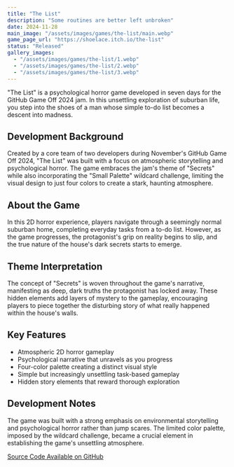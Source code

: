 ```yaml
---
title: "The List"
description: "Some routines are better left unbroken"
date: 2024-11-28
main_image: "/assets/images/games/the-list/main.webp"
game_page_url: "https://shoelace.itch.io/the-list"
status: "Released"
gallery_images:
  - "/assets/images/games/the-list/1.webp"
  - "/assets/images/games/the-list/2.webp"
  - "/assets/images/games/the-list/3.webp"
---
```


"The List" is a psychological horror game developed in seven days for the GitHub Game Off 2024 jam. In this unsettling
exploration of suburban life, you step into the shoes of a man whose simple to-do list becomes a descent into madness.

## Development Background

Created by a core team of two developers during November's GitHub Game Off 2024, "The List" was built with a focus on
atmospheric storytelling and psychological horror. The game embraces the jam's theme of "Secrets" while also
incorporating the "Small Palette" wildcard challenge, limiting the visual design to just four colors to create a stark,
haunting atmosphere.

## About the Game

In this 2D horror experience, players navigate through a seemingly normal suburban home, completing everyday tasks from
a to-do list. However, as the game progresses, the protagonist's grip on reality begins to slip, and the true nature of
the house's dark secrets starts to emerge.

## Theme Interpretation

The concept of "Secrets" is woven throughout the game's narrative, manifesting as deep, dark truths the protagonist has
locked away. These hidden elements add layers of mystery to the gameplay, encouraging players to piece together the
disturbing story of what really happened within the house's walls.

## Key Features

- Atmospheric 2D horror gameplay
- Psychological narrative that unravels as you progress
- Four-color palette creating a distinct visual style
- Simple but increasingly unsettling task-based gameplay
- Hidden story elements that reward thorough exploration

## Development Notes

The game was built with a strong emphasis on environmental storytelling and psychological horror rather than jump
scares. The limited color palette, imposed by the wildcard challenge, became a crucial element in establishing the
game's unsettling atmosphere.

[Source Code Available on GitHub](https://github.com/Ryan-Pierce-Shoelace/The-List--GameOff-2024-Secrets)